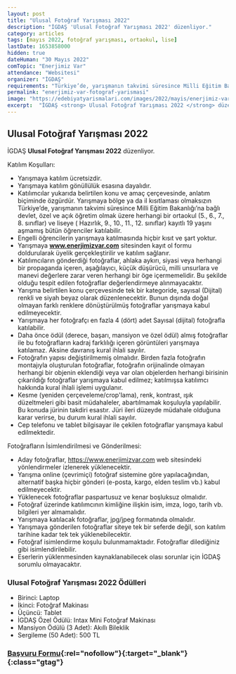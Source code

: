 ```yaml
---
layout: post
title: "Ulusal Fotoğraf Yarışması 2022"
description: "İGDAŞ 'Ulusal Fotoğraf Yarışması 2022' düzenliyor."
category: articles
tags: [mayıs 2022, fotoğraf yarışması, ortaokul, lise]
lastDate: 1653858000
hidden: true
dateHuman: "30 Mayıs 2022"
comTopic: "Enerjimiz Var"
attendance: "Websitesi"
organizer: "İGDAŞ"
requirements: "Türkiye’de, yarışmanın takvimi süresince Milli Eğitim Bakanlığı’na bağlı devlet, özel ve açık öğretim olmak üzere herhangi bir ortaokul ve liseye kayıtlı 19 yaşını aşmamış bütün öğrenciler katılabilir."
permalink: "enerjimiz-var-fotograf-yarismasi"
image: "https://edebiyatyarismalari.com/images/2022/mayis/enerjimiz-var-fotograf-yarismasi.jpg"
excerpt:  "İGDAŞ <strong> Ulusal Fotoğraf Yarışması 2022 </strong> düzenliyor."
---
```


## Ulusal Fotoğraf Yarışması 2022
İGDAŞ **Ulusal Fotoğraf Yarışması 2022** düzenliyor.

Katılım Koşulları:
- Yarışmaya katılım ücretsizdir.
- Yarışmaya katılım gönüllülük esasına dayalıdır.
- Katılımcılar yukarıda belirtilen konu ve amaç çerçevesinde, anlatım biçiminde özgürdür. Yarışmaya bölge ya da il kısıtlaması olmaksızın Türkiye’de, yarışmanın takvimi süresince Milli Eğitim Bakanlığı’na bağlı devlet, özel ve açık öğretim olmak üzere herhangi bir ortaokul (5., 6., 7., 8. sınıflar) ve liseye ( Hazırlık, 9., 10., 11., 12. sınıflar) kayıtlı 19 yaşını aşmamış bütün öğrenciler katılabilir. 
- Engelli öğrencilerin yarışmaya katılmasında hiçbir kısıt ve şart yoktur. 
- Yarışmaya **www.enerjimizvar.com** sitesinden kayıt ol formu doldurularak üyelik gerçekleştirilir ve katılım sağlanır. 
 - Katılımcıların gönderdiği fotoğraflar, ahlaka aykırı, siyasi veya herhangi bir propaganda içeren, aşağılayıcı, küçük düşürücü, milli unsurlara ve manevi değerlere zarar veren herhangi bir öge içermemelidir. Bu şekilde olduğu tespit edilen fotoğraflar değerlendirmeye alınmayacaktır. 
 - Yarışma belirtilen konu çerçevesinde tek bir kategoride, sayısal (Dijital) renkli ve siyah beyaz olarak düzenlenecektir. Bunun dışında doğal olmayan farklı renklere dönüştürülmüş fotoğraflar yarışmaya kabul edilmeyecektir. 
 - Yarışmaya her fotoğrafçı en fazla 4 (dört) adet Sayısal (dijital) fotoğrafla katılabilir. 
 - Daha önce ödül (derece, başarı, mansiyon ve özel ödül) almış fotoğraflar ile bu fotoğrafların kadraj farklılığı içeren görüntüleri yarışmaya katılamaz. Aksine davranış kural ihlali sayılır. 
 - Fotoğrafın yapısı değiştirilmemiş olmalıdır. Birden fazla fotoğrafın montajıyla oluşturulan fotoğraflar, fotoğrafın orijinalinde olmayan herhangi bir objenin eklendiği veya var olan objelerden herhangi birisinin çıkarıldığı fotoğraflar yarışmaya kabul edilmez; katılmışsa katılımcı hakkında kural ihlali işlemi uygulanır. 
 - Kesme (yeniden çerçeveleme/crop'lama), renk, kontrast, ışık düzeltmeleri gibi basit müdahaleler, abartılmamak koşuluyla yapılabilir. Bu konuda jürinin takdiri esastır. Jüri ileri düzeyde müdahale olduğuna karar verirse, bu durum kural ihlali sayılır. 
 - Cep telefonu ve tablet bilgisayar ile çekilen fotoğraflar yarışmaya kabul edilmektedir. 
 
Fotoğrafların İsimlendirilmesi ve Gönderilmesi:
- Aday fotoğraflar, https://www.enerjimizvar.com web sitesindeki yönlendirmeler izlenerek yüklenecektir. 
- Yarışma online (çevrimiçi) fotoğraf sistemine göre yapılacağından, alternatif başka hiçbir gönderi (e-posta, kargo, elden teslim vb.) kabul edilmeyecektir. 
- Yüklenecek fotoğraflar paspartusuz ve kenar boşluksuz olmalıdır. 
- Fotoğraf üzerinde katılımcının kimliğine ilişkin isim, imza, logo, tarih vb. bilgileri yer almamalıdır. 
- Yarışmaya katılacak fotoğraflar, jpg/jpeg formatında olmalıdır. 
- Yarışmaya gönderilen fotoğraflar siteye tek bir seferde değil, son katılım tarihine kadar tek tek yüklenebilecektir.
- Fotoğraf isimlendirme koşulu bulunmamaktadır. Fotoğraflar dilediğiniz gibi isimlendirilebilir. 
- Eserlerin yüklenmesinden kaynaklanabilecek olası sorunlar için İGDAŞ sorumlu olmayacaktır.


### Ulusal Fotoğraf Yarışması 2022 Ödülleri
- Birinci: Laptop
- İkinci: Fotoğraf Makinası
- Üçüncü: Tablet
- İGDAŞ Özel Ödülü: Intax Mini Fotoğraf Makinası
- Mansiyon Ödülü (3 Adet): Akıllı Bileklik
- Sergileme (50 Adet): 500 TL


### [Başvuru Formu](https://www.enerjimizvar.com/?ref=edebiyatyarismalari.com){:rel="nofollow"}{:target="_blank"}{:class="gtag"}